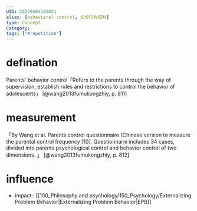 ```yaml
---
UID: 20220504202021
alias: [behavioral control, 父母行为控制]
Type: Concept
Category: 
tags: ["#repetition"]
---
```


# defination

Parents' behavior control「Refers to the parents through the way of supervision, establish rules and restrictions to control the behavior of adolescents」 [@wang2013fumukongzhiy, p. 811]

# measurement

「By Wang et al. Parents control questionnaire (Chinese version to measure the parental control frequency [10]. Questionnaire includes 34 cases, divided into parents psychological control and behavior control of two dimensions. 」 [@wang2013fumukongzhiy, p. 812]

# influence

- impact:: [[100_Philosophy and psychology/150_Psychology/Externalizing Problem Behavior|Externalizing Problem Behavior|EPB]]
